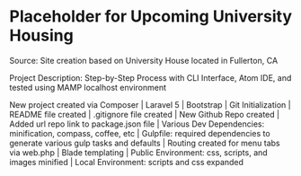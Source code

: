 # Placeholder for Upcoming University Housing

Source: Site creation based on University House located in Fullerton, CA

Project Description: Step-by-Step Process with CLI Interface, Atom IDE, and
                     tested using MAMP localhost environment

New project created via Composer | Laravel 5 | Bootstrap | Git Initialization | README file created | .gitignore file created | New Github Repo created | Added url repo link to package.json file | Various Dev Dependencies: minification, compass, coffee, etc | Gulpfile: required dependencies to generate various gulp tasks and defaults | Routing created for menu tabs via web.php | Blade templating | Public Environment: css, scripts, and images minified | Local Environment: scripts and css expanded
